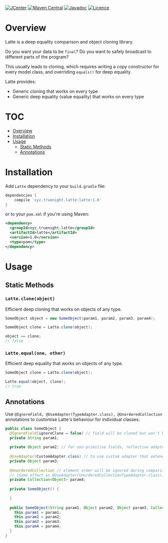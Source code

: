 [![JCenter](https://maven-badges.herokuapp.com/maven-central/xyz.truenight.latte/latte/badge.svg)](https://maven-badges.herokuapp.com/maven-central/xyz.truenight.latte/latte)
[![Maven Central](https://maven-badges.herokuapp.com/maven-central/xyz.truenight.latte/latte/badge.svg)](https://maven-badges.herokuapp.com/maven-central/xyz.truenight.latte/latte)
[![Javadoc](https://javadoc-emblem.rhcloud.com/doc/xyz.truenight.latte/latte/badge.svg)](http://www.javadoc.io/doc/xyz.truenight.latte/latte)
[![Licence](https://img.shields.io/badge/Licence-Apache2-blue.svg)](http://www.apache.org/licenses/LICENSE-2.0)

# Overview

Latte is a deep equality comparison and object cloning library.

Do you want your data to be `final`? Do you want to safely broadcast to
different parts of the program?

This usually leads to cloning, which requires writing a copy constructor for
every model class, and overriding `equals()` for deep equality.

Latte provides:

  * Generic cloning that works on every type
  * Generic deep equality (value equality) that works on every type

# TOC

* [Overview](#overview)
* [Installation](#installation)
* [Usage](#usage)
  * [Static Methods](#static-methods)
  * [Annotations](#annotations)

# Installation

Add `Latte` dependency to your `build.gradle` file:

```groovy
dependencies {
    compile 'xyz.truenight.latte:latte:1.0'
}
```

or to your `pom.xml` if you're using Maven:

```xml
<dependency>
  <groupId>xyz.truenight.latte</groupId>
  <artifactId>latte</artifactId>
  <version>1.0</version>
  <type>pom</type>
</dependency>
```

# Usage

## Static Methods

### `Latte.clone(object)`

Efficient deep cloning that works on objects of any type.

```java
SomeObject object = new SomeObject(param1, param2, param3, param4);

SomeObject clone = Latte.clone(object);

object == clone;
// false
```

### `Latte.equal(one, other)`

Efficient deep equality that works on objects of any type.

```java
SomeObject clone = Latte.clone(object);

Latte.equal(object, clone);
// true
```

## Annotations

Use `@IgnoreField, @UseAdapter(TypeAdapter.class), @UnorderedCollection` annotations
to customise Latte's behaviour for individual classes:

```java
public class SomeObject {
  @IgnoreField(ignoreClone = false) // field will be cloned but won't be compared
  private String param1;
  
  private Object param2; // for non-primitive fields, reflective adapter is used
  
  @UseAdapter(CustomAdapter.class) // to use custom adapter that extends TypeAdapter or TypeAdapterFactory
  private Object param3;
  
  @UnorderedCollection // element order will be ignored during comparison 
  // (Same effect as @UseAdapter(UnorderedCollectionTypeAdapter.class))
  private Collection<Object> param4;
  
  private SomeObject() {
  
  }
  
  public SomeObject(String param1, Object param2, Object param3, Collection<Object> param4) {
    this.param1 = param1;
    this.param2 = param2;
    this.param3 = param3;
    this.param4 = param4;
  }
}
```
